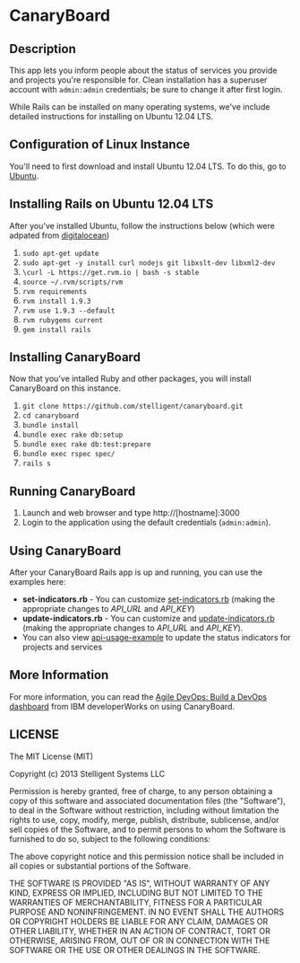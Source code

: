 CanaryBoard
==============

## Description

This app lets you inform people about the status of services you provide and projects you're responsible for.
Clean installation has a superuser account with `admin:admin` credentials; be sure to change it after first login.

While Rails can be installed on many operating systems, we've include detailed instructions for installing on Ubuntu 12.04 LTS.

## Configuration of Linux Instance

You'll need to first download and install Ubuntu 12.04 LTS. To do this, go to [Ubuntu](http://releases.ubuntu.com/precise/).


## Installing Rails on Ubuntu 12.04 LTS

After you've installed Ubuntu, follow the instructions below (which were adpated from [digitalocean](https://www.digitalocean.com/community/articles/how-to-install-ruby-on-rails-on-ubuntu-12-04-lts-precise-pangolin-with-rvm))

1. `sudo apt-get update`
1. `sudo apt-get -y install curl nodejs git libxslt-dev libxml2-dev`
1. `\curl -L https://get.rvm.io | bash -s stable`
1. `source ~/.rvm/scripts/rvm`
1. `rvm requirements`
1. `rvm install 1.9.3`
1. `rvm use 1.9.3 --default`
1. `rvm rubygems current`
1. `gem install rails`

## Installing CanaryBoard

Now that you've intalled Ruby and other packages, you will install CanaryBoard on this instance.

1. `git clone https://github.com/stelligent/canaryboard.git`
1. `cd canaryboard`
1. `bundle install`
1. `bundle exec rake db:setup`
1. `bundle exec rake db:test:prepare`
1. `bundle exec rspec spec/`
1. `rails s`

## Running CanaryBoard

1. Launch and web browser and type http://[hostname]:3000
1. Login to the application using the default credentials (`admin:admin`).

## Using CanaryBoard

After your CanaryBoard Rails app is up and running, you can use the examples here:

* **set-indicators.rb** - You can customize [set-indicators.rb](https://gist.github.com/PaulDuvall/552cbe661e0e943a0de1) (making the appropriate changes to *API_URL* and *API_KEY*)
* **update-indicators.rb** - You can customize and [update-indicators.rb](https://gist.github.com/PaulDuvall/f6c59b78fc8af286f5c8) (making the appropriate changes to *API_URL* and *API_KEY*).
* You can also view [api-usage-example](https://github.com/stelligent/canaryboard/blob/master/script/api-usage-example) to update the status indicators for projects and services

## More Information

For more information, you can read the [Agile DevOps: Build a DevOps dashboard](http://www.ibm.com/developerworks/agile/library/a-devops10/) from IBM developerWorks on using CanaryBoard.

## LICENSE

The MIT License (MIT)

Copyright (c) 2013 Stelligent Systems LLC

Permission is hereby granted, free of charge, to any person obtaining a copy
of this software and associated documentation files (the "Software"), to deal
in the Software without restriction, including without limitation the rights
to use, copy, modify, merge, publish, distribute, sublicense, and/or sell
copies of the Software, and to permit persons to whom the Software is
furnished to do so, subject to the following conditions:

The above copyright notice and this permission notice shall be included in
all copies or substantial portions of the Software.

THE SOFTWARE IS PROVIDED "AS IS", WITHOUT WARRANTY OF ANY KIND, EXPRESS OR
IMPLIED, INCLUDING BUT NOT LIMITED TO THE WARRANTIES OF MERCHANTABILITY,
FITNESS FOR A PARTICULAR PURPOSE AND NONINFRINGEMENT. IN NO EVENT SHALL THE
AUTHORS OR COPYRIGHT HOLDERS BE LIABLE FOR ANY CLAIM, DAMAGES OR OTHER
LIABILITY, WHETHER IN AN ACTION OF CONTRACT, TORT OR OTHERWISE, ARISING FROM,
OUT OF OR IN CONNECTION WITH THE SOFTWARE OR THE USE OR OTHER DEALINGS IN
THE SOFTWARE.
